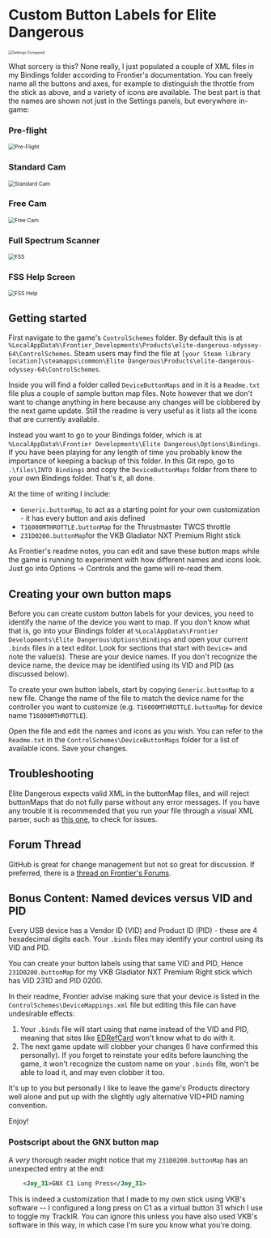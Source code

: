 # Custom Button Labels for Elite Dangerous

<img src="docs\images\Settings Compared.png" alt="Settings Compared" style="zoom:50%;" />

What sorcery is this? None really, I just populated a couple of XML files in my Bindings folder according to Frontier's documentation. You can freely name all the buttons and axes, for example to distinguish the throttle from the stick as above, and a variety of icons are available. The best part is that the names are shown not just in the Settings panels, but everywhere in-game:

### Pre-flight

<img src="/docs/images/Pre-Flight.png" alt="Pre-Flight" style="zoom:75%;" />

### Standard Cam

<img src="/docs/images/Standard Cam.png" alt="Standard Cam" style="zoom:75%;" />

### Free Cam

<img src="/docs/images/Free Cam.png" alt="Free Cam" style="zoom:75%;" />

### Full Spectrum Scanner

<img src="/docs/images/FSS.png" alt="FSS" style="zoom:75%;" />

### FSS Help Screen

<img src="/docs/images/FSS Help.png" alt="FSS Help" style="zoom:75%;" />

## Getting started

First navigate to the game's `ControlSchemes`  folder. By default this is at `%LocalAppData%\Frontier_Developments\Products\elite-dangerous-odyssey-64\ControlSchemes`. Steam users may find the file at `[your Steam library location]\steamapps\common\Elite Dangerous\Products\elite-dangerous-odyssey-64\ControlSchemes`.

Inside you will find a folder called `DeviceButtonMaps` and in it is a `Readme.txt` file plus a couple of sample button map files. Note however that we don't want to change anything in here because any changes will be clobbered by the next game update. Still the readme is very useful as it lists all the icons that are currently available.

Instead you want to go to your Bindings folder, which is at `%LocalAppData%\Frontier Developments\Elite Dangerous\Options\Bindings`. If you have been playing for any length of time you probably know the importance of keeping a backup of this folder. In this Git repo, go to `.\files\INTO Bindings` and copy the `DeviceButtonMaps` folder from there to your own Bindings folder. That's it, all done. 

At the time of writing I include:

- `Generic.buttonMap`, to act as a starting point for your own customization - it has every button and axis defined
- `T16000MTHROTTLE.buttonMap` for the Thrustmaster TWCS throttle
- `231D0200.buttonMap`for the VKB Gladiator NXT Premium Right stick

As Frontier's readme notes, you can edit and save these button maps while the game is running to experiment with how different names and icons look. Just go into Options -> Controls and the game will re-read them.

## Creating your own button maps

Before you can create custom button labels for your devices, you need to identify the name of the device you want to map. If you don't know what that is, go into your Bindings folder at `%LocalAppData%\Frontier Developments\Elite Dangerous\Options\Bindings` and open your current `.binds` files in a text editor. Look for sections that start with `Device=` and note the value(s). These are your device names. If you don't recognize the device name, the device may be identified using its VID and PID (as discussed below).

To create your own button labels, start by copying `Generic.buttonMap` to a new file. Change the name of the file to match the device name for the controller you want to customize (e.g. `T16000MTHROTTLE.buttonMap` for device name `T16000MTHROTTLE`). 

Open the file and edit the names and icons as you wish. You can refer to the `Readme.txt` in the `ControlSchemes\DeviceButtonMaps` folder for a list of available icons. Save your changes.

## Troubleshooting
Elite Dangerous expects valid XML in the buttonMap files, and will reject buttonMaps that do not fully parse without any error messages. If you have any trouble it is recommended that you run your file through a visual XML parser, such as [this one](https://jsonformatter.org/xml-parser), to check for issues.

## Forum Thread
GitHub is great for change management but not so great for discussion. If preferred, there is a [thread on Frontier's Forums](https://forums.frontier.co.uk/threads/custom-button-labels-for-elite-dangerous.641113/).

## Bonus Content: Named devices versus VID and PID

Every USB device has a Vendor ID (VID) and Product ID (PID) - these are 4 hexadecimal digits each. Your `.binds` files may identify your control using its VID and PID. 

You can create your button labels using that same VID and PID, Hence `231D0200.buttonMap` for my VKB Gladiator NXT Premium Right stick which has VID 231D and PID 0200.

In their readme, Frontier advise making sure that your device is listed in the `ControlSchemes\DeviceMappings.xml` file but editing this file can have undesirable effects:

1. Your `.binds` file will start using that name instead of the VID and PID, meaning that sites like [EDRefCard](https://edrefcard.info/) won't know what to do with it.
2. The next game update will clobber your changes (I have confirmed this personally). If you forget to reinstate your edits before  launching the game, it won't recognize the custom name on your `.binds` file, won't be able to load it, and may even clobber it too.

It's up to you but personally I like to leave the game's Products directory well alone and put up with the slightly ugly alternative VID+PID naming convention.

Enjoy!

### Postscript about the GNX button map

A *very* thorough reader might notice that my `231D0200.buttonMap` has an unexpected entry at the end:
```xml
	<Joy_31>GNX C1 Long Press</Joy_31>
```
This is indeed a customization that I made to my own stick using VKB's software -- I configured a long press on C1 as a virtual button 31 which I use to toggle my TrackIR. You can ignore this unless you have also used VKB's software in this way, in which case I'm sure you know what you're doing.

